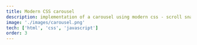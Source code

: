 ```yaml
---
title: Modern CSS carousel
description: implementation of a carousel using modern css - scroll snap
image: './images/carousel.png'
tech: ['html', 'css', 'javascript']
order: 3
---
```

